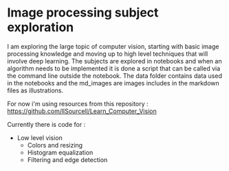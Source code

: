 # Image processing subject exploration

I am exploring the large topic of computer vision, starting with basic image processing knowledge and moving up to high level techniques that will involve deep learning. The subjects are explored in notebooks and when an algorithm needs to be implemented it is done a script that can be called via the command line outside the notebook. The data folder contains data used in the notebooks and the md_images are images includes in the markdown files as illustrations.

For now i'm using resources from this repository : https://github.com/llSourcell/Learn_Computer_Vision

Currently there is code for :
* Low level vision
    * Colors and resizing
    * Histogram equalization
    * Filtering and edge detection